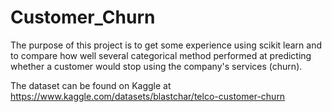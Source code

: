 # Customer_Churn
The purpose of this project is to get some experience using scikit learn and to compare how well several categorical method performed at 
predicting whether a customer would stop using the company's services (churn).

The dataset can be found on Kaggle at https://www.kaggle.com/datasets/blastchar/telco-customer-churn
